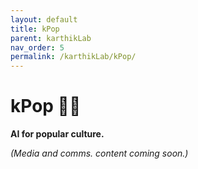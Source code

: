 ```yaml
---
layout: default
title: kPop
parent: karthikLab
nav_order: 5
permalink: /karthikLab/kPop/
---
```


# kPop 🎤✨

**AI for popular culture.**

*(Media and comms. content coming soon.)*
